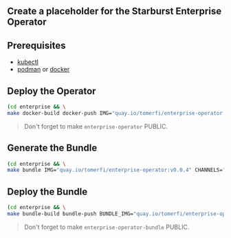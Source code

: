 ## Create a placeholder for the Starburst Enterprise Operator

## Prerequisites

- [kubectl](https://kubernetes.io/docs/tasks/tools/)
- [podman](https://podman.io/) or [docker](https://www.docker.com/)

## Deploy the Operator

```bash
(cd enterprise && \
make docker-build docker-push IMG="quay.io/tomerfi/enterprise-operator:v0.0.4")
```

> Don't forget to make `enterprise-operator` PUBLIC.

## Generate the Bundle

```bash
(cd enterprise && \
make bundle IMG="quay.io/tomerfi/enterprise-operator:v0.0.4" CHANNELS="alpha" DEFAULT_CHANNEL="alpha" VERSION="0.0.4")
```

## Deploy the Bundle

```bash
(cd enterprise && \
make bundle-build bundle-push BUNDLE_IMG="quay.io/tomerfi/enterprise-operator-bundle:v0.0.4")
```

> Don't forget to make `enterprise-operator-bundle` PUBLIC.
